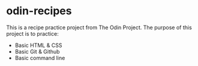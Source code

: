 # odin-recipes
This is a recipe practice project from The Odin Project. The purpose of this project is to practice:
- Basic HTML & CSS
- Basic Git & Github
- Basic command line
